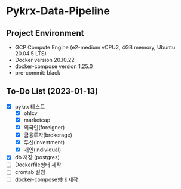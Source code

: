 # Pykrx-Data-Pipeline

## Project Environment

- GCP Compute Engine (e2-medium vCPU2, 4GB memory, Ubuntu 20.04.5 LTS)
- Docker version 20.10.22
- docker-compose version 1.25.0
- pre-commit: black

## To-Do List (2023-01-13)

- [x] pykrx 테스트
    - [x] ohlcv
    - [x] marketcap
    - [x] 외국인(foreigner)
    - [x] 금융투자(brokerage)
    - [x] 투신(investment)
    - [x] 개인(individual)
- [x] db 저장 (postgres)
- [ ] Dockerfile형태 제작
- [ ] crontab 설정
- [ ] docker-compose형태 제작
